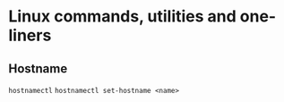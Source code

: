 # Linux commands, utilities and one-liners

## Hostname

`hostnamectl`
`hostnamectl set-hostname <name>`
